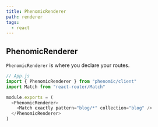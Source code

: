 ```yaml
---
title: PhenomicRenderer
path: renderer
tags:
  - react
---
```


## PhenomicRenderer

`PhenomicRenderer` is where you declare your routes.

```javascript
// App.js
import { PhenomicRenderer } from "phenomic/client"
import Match from "react-router/Match"

module.exports = (
  <PhenomicRenderer>
    <Match exactly pattern="blog/*" collection="blog" />
  </PhenomicRenderer>
)
```
